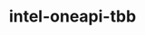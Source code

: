 ---
title: "intel-oneapi-tbb"
layout: cache
categories: [package, develop-2023-12-10]
meta: {"versions": ["2021.11.0"], "compilers": ["oneapi@=2023.2.0"], "oss": ["ubuntu20.04"], "platforms": ["linux"], "targets": ["x86_64_v3"], "stacks": ["e4s-oneapi", "root"], "num_specs": 1, "num_specs_by_stack": {"e4s-oneapi": 1, "root": 1}}
spec_details: [{"hash": "ial3buy7kzv23ay6joxtyyybov2v7d6c", "compiler": "oneapi@=2023.2.0", "versions": ["2021.11.0"], "os": "ubuntu20.04", "platform": "linux", "target": "x86_64_v3", "variants": ["build_system=generic", "+envmods"], "stacks": ["e4s-oneapi", "root"], "size": "-", "tarball": "https://binaries.spack.io/develop-2023-12-10/build_cache/linux-ubuntu20.04-x86_64_v3/oneapi-2023.2.0/intel-oneapi-tbb-2021.11.0/linux-ubuntu20.04-x86_64_v3-oneapi-2023.2.0-intel-oneapi-tbb-2021.11.0-ial3buy7kzv23ay6joxtyyybov2v7d6c.spack"}]
---